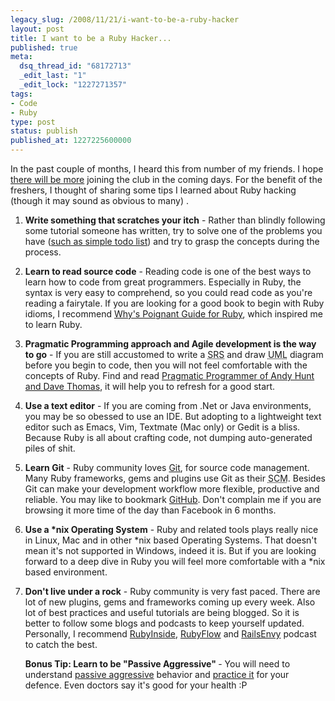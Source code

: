 ```yaml
---
legacy_slug: /2008/11/21/i-want-to-be-a-ruby-hacker
layout: post
title: I want to be a Ruby Hacker...
published: true
meta:
  dsq_thread_id: "68172713"
  _edit_last: "1"
  _edit_lock: "1227271357"
tags:
- Code
- Ruby
type: post
status: publish
published_at: 1227225600000
---
```

In the past couple of months, I heard this from number of my friends. I hope <a href="http://adam.blog.heroku.com/past/2008/11/19/ruby_isnt_fun_anymore/">there will be more</a> joining the club in the coming days. For the benefit of the freshers, I thought of sharing some tips I learned about Ruby hacking (though it may sound as obvious to many) .
<ol>
        <li><p><strong>Write something that scratches your itch</strong> - Rather than blindly following some tutorial someone has written, try to solve one of the problems you have (<a href="http://www.web2media.net/laktek/2008/08/28/simple-command-line-todo-list-manager/">such as simple todo list</a>) and try to grasp the concepts during the process.</p></li>
	<li><p><strong>Learn to read source code</strong> - Reading code is one of the best ways to learn how to code from great programmers. Especially in Ruby, the syntax is very easy to comprehend, so you could read code as you're reading a fairytale. If you are looking for a good book to begin with Ruby idioms, I recommend <a href="http://poignantguide.net">Why's Poignant Guide for Ruby</a>, which inspired me to learn Ruby.</p></li>
	<li><p><strong>Pragmatic Programming approach and Agile development is the way to go</strong> - If you are still accustomed to write a <abbr title="Software Requirement Specification">SRS</abbr> and draw <abbr title="Unified Modeling Language">UML</abbr> diagram before you begin to code, then you will not feel comfortable with the concepts of Ruby. Find and read <a href="http://www.pragprog.com/titles/tpp/the-pragmatic-programmer">Pragmatic Programmer of Andy Hunt and Dave Thomas</a>, it will help you to refresh for a good start.</p></li>
	<li><p><strong>Use a text editor</strong> - If you are coming from .Net or Java environments, you may be so obessed to use an IDE. But adopting to a lightweight text editor such as Emacs, Vim, Textmate (Mac only) or Gedit is a bliss. Because Ruby is all about crafting code, not dumping auto-generated piles of shit.</p></li>
        <li><p><strong>Learn Git</strong> - Ruby community loves <a href="http://git.or.cz/ ">Git</a>, for source code management. Many Ruby frameworks, gems and plugins use Git as their <abbr title="Source Code Manager">SCM</abbr>. Besides Git can make your development workflow more flexible, productive and reliable. You may like to bookmark <a href="http://www.github.com">GitHub</a>. Don't complain me if you are browsing it more time of the day than Facebook in 6 months.</p></li>
        <li><p><strong>Use a *nix Operating System</strong> - Ruby and related tools plays really nice in Linux, Mac and in other *nix based Operating Systems. That doesn't mean it's not supported in Windows, indeed it is. But if you are looking forward to a deep dive in Ruby you will feel more comfortable with a *nix based environment.</p></li>
	<li><p><strong>Don't live under a rock</strong> - Ruby community is very fast paced. There are lot of new plugins, gems and frameworks coming up every week. Also lot of best practices and useful tutorials are being blogged. So it is better to follow some blogs and podcasts to keep yourself updated. Personally, I recommend <a href="http://www.rubyinside.com">RubyInside</a>, <a href="http://www.rubyflow.com">RubyFlow</a> and <a href="http://www.railsenvy.com">RailsEnvy</a> podcast to catch the best.</p></li>
<strong><p>Bonus Tip: Learn to be "Passive Aggressive" </strong>- You will need to understand <a href="en.wikipedia.org/wiki/Passive-aggressive_behavior">passive aggressive</a> behavior and <a href="http://gilesbowkett.blogspot.com/2008/10/i-vote-we-lynch-chad.html">practice it</a> for your defence. Even doctors say it's good for your health :P</p></li></ol>
